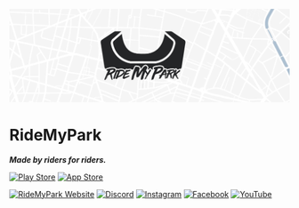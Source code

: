 [![](assets/banner_1560x520.jpg)](https://l.ridemypark.com/app)
# RideMyPark
***Made by riders for riders.***

[![Play Store](https://img.shields.io/badge/Google_Play-414141?logo=google-play&logoColor=white)](https://l.ridemypark.com/playstore)
[![App Store](https://img.shields.io/badge/App_Store-0D96F6?logo=app-store&logoColor=white)](https://l.ridemypark.com/appstore)

[![RideMyPark Website](https://img.shields.io/badge/Website-ffffff)](https://l.ridemypark.com/website)
[![Discord](https://img.shields.io/badge/Discord-%235865F2.svg?logo=discord&logoColor=white)](https://l.ridemypark.com/discord)
[![Instagram](https://img.shields.io/badge/Instagram-%23E4405F.svg?logo=Instagram&logoColor=white)](https://l.ridemypark.com/instagram)
[![Facebook](https://img.shields.io/badge/Facebook-%231877F2.svg?logo=Facebook&logoColor=white)](https://l.ridemypark.com/facebook)
[![YouTube](https://img.shields.io/badge/YouTube-%23FF0000.svg?logo=YouTube&logoColor=white)](https://l.ridemypark.com/youtube)

<!--

**Here are some ideas to get you started:**

🙋‍♀️ A short introduction - what is your organization all about?
🌈 Contribution guidelines - how can the community get involved?
👩‍💻 Useful resources - where can the community find your docs? Is there anything else the community should know?
🍿 Fun facts - what does your team eat for breakfast?
🧙 Remember, you can do mighty things with the power of [Markdown](https://docs.github.com/github/writing-on-github/getting-started-with-writing-and-formatting-on-github/basic-writing-and-formatting-syntax)
-->
